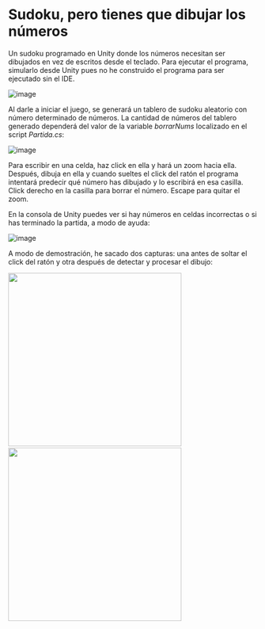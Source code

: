 # Sudoku, pero tienes que dibujar los números
Un sudoku programado en Unity donde los números necesitan ser dibujados en vez de escritos desde el teclado. Para ejecutar el programa, simularlo desde Unity pues no he construido el programa para ser ejecutado sin el IDE.

![image](https://github.com/Sauleteh/unity-sudoku-handwritten/assets/22859905/dd356e13-de4a-459e-8318-bac5ff3bf206)

Al darle a iniciar el juego, se generará un tablero de sudoku aleatorio con número determinado de números. La cantidad de números del tablero generado dependerá del valor de la variable <i>borrarNums</i> localizado en el script <i>Partida.cs</i>:

![image](https://github.com/Sauleteh/unity-sudoku-handwritten/assets/22859905/e10573dd-858a-491b-983a-ca7ed975b894)

Para escribir en una celda, haz click en ella y hará un zoom hacia ella. Después, dibuja en ella y cuando sueltes el click del ratón el programa intentará predecir qué número has dibujado y lo escribirá en esa casilla.
Click derecho en la casilla para borrar el número. Escape para quitar el zoom.

En la consola de Unity puedes ver si hay números en celdas incorrectas o si has terminado la partida, a modo de ayuda:

![image](https://github.com/Sauleteh/unity-sudoku-handwritten/assets/22859905/199ecf9c-81d3-4952-b07b-1fcbcf3ce7ad)

A modo de demostración, he sacado dos capturas: una antes de soltar el click del ratón y otra después de detectar y procesar el dibujo:

<img src="https://github.com/Sauleteh/unity-sudoku-handwritten/assets/22859905/611a50ca-de77-4dd7-88cd-52cad49ffd7f" width="350px"></img>&nbsp;&nbsp;&nbsp;&nbsp;&nbsp;
<img src="https://github.com/Sauleteh/unity-sudoku-handwritten/assets/22859905/f374243f-1f6b-4342-a2fd-5390110efd44" width="350px"></img>
